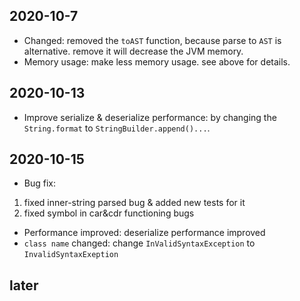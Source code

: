 ## 2020-10-7
* Changed:
removed the `toAST` function, because parse to `AST` is alternative.
remove it will decrease the JVM memory. 
* Memory usage:
make less memory usage. see above for details.

## 2020-10-13
* Improve serialize & deserialize performance:
by changing the `String.format` to `StringBuilder.append()...`.

## 2020-10-15
* Bug fix:
1. fixed inner-string parsed bug & added new tests for it
2. fixed symbol in car&cdr functioning bugs
* Performance improved:
deserialize performance improved
* `class name` changed:
change `InValidSyntaxException` to `InvalidSyntaxExeption`

## later